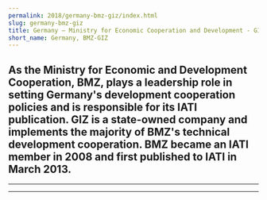 ```yaml
---
permalink: 2018/germany-bmz-giz/index.html
slug: germany-bmz-giz
title: Germany – Ministry for Economic Cooperation and Development - GIZ (BMZ-GIZ)
short_name: Germany, BMZ-GIZ
---
```

As the Ministry for Economic and Development Cooperation, BMZ, plays a leadership role in setting Germany's development cooperation policies and is responsible for its IATI publication. GIZ is a state-owned company and implements the majority of BMZ's technical development cooperation. BMZ became an IATI member in 2008 and first published to IATI in March 2013. 
---

---

---
